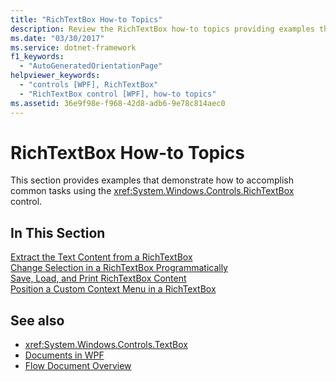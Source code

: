```yaml
---
title: "RichTextBox How-to Topics"
description: Review the RichTextBox how-to topics providing examples that demonstrate how to accomplish common tasks using the RichTextBox control.
ms.date: "03/30/2017"
ms.service: dotnet-framework
f1_keywords: 
  - "AutoGeneratedOrientationPage"
helpviewer_keywords: 
  - "controls [WPF], RichTextBox"
  - "RichTextBox control [WPF], how-to topics"
ms.assetid: 36e9f98e-f968-42d8-adb6-9e78c814aec0
---
```

# RichTextBox How-to Topics

This section provides examples that demonstrate how to accomplish common tasks using the <xref:System.Windows.Controls.RichTextBox> control.  
  
## In This Section  

[Extract the Text Content from a RichTextBox](how-to-extract-the-text-content-from-a-richtextbox.md)  
[Change Selection in a RichTextBox Programmatically](change-selection-in-a-richtextbox-programmatically.md)  
[Save, Load, and Print RichTextBox Content](how-to-save-load-and-print-richtextbox-content.md)  
[Position a Custom Context Menu in a RichTextBox](how-to-position-a-custom-context-menu-in-a-richtextbox.md)  
  
## See also

- <xref:System.Windows.Controls.TextBox>
- [Documents in WPF](../advanced/documents-in-wpf.md)
- [Flow Document Overview](../advanced/flow-document-overview.md)
